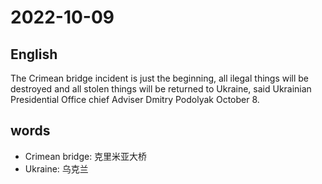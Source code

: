 # 2022-10-09

## English
The Crimean bridge incident is just the beginning,
all ilegal things will be destroyed and all stolen
things will be returned to Ukraine, said Ukrainian
Presidential Office chief Adviser Dmitry Podolyak
October 8.




## words
* Crimean bridge: 克里米亚大桥
* Ukraine: 乌克兰
